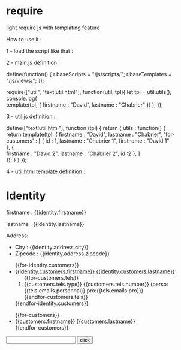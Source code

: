 # require
light require js with templating feature

How to use it :

1 - load the script like that :

<script src="js/lib/require.js" data-main="js/scripts/main"></script>


2 - main.js definition :

define(function() {
	r.baseScripts = "/js/scripts/";	
	r.baseTemplates = "/js/views/";
});

require(["util", "text!util.html"], 
	function(util, tpl){
		let tpl = util.utils();
		console.log(		
		template(tpl, {
			firstname		: "David", 
			lastname		: "Chabrier"
		})
	);
});


3 - util.js definition :

define(["text!util.html"], function (tpl) {
	return {
		utils : function() {			
			return template(tpl, {
				firstname		: "David", 
				lastname		: "Chabrier",
				'for-customers'	: [
					{
						id			: 1,
						lastname	: "Chabrier 1",
						firstname	: "David 1"						
					},
					{						
						firstname	: "David 2", 
						lastname	: "Chabrier 2",
						id			:2
					},
				]					
			});
		}
	}
});


4 - util.html template definition :

<h1>Identity</h1>
<p>firstname : {{identity.firstname}}</p>
<p>lastname : {{identity.lastname}}</p>
<p>Address:</p>
<ul>
	<li>City : {{identity.address.city}}</li>
	<li>Zipcode : {{identity.address.zipcode}}</li>
</ul>
<ul>
	{{for-identity.customers}}
	<li>
		<a href="#" data-click="{{onclick}}" id="{{identity.customers.id}}">{{identity.customers.firstname}} {{identity.customers.lastname}}</a>
		<ol>
			{{for-customers.tels}}
			<li>{{customers.tels.type}} {{customers.tels.number}} (perso:{{tels.emails.personnal}} pro:{{tels.emails.pro}})</li>
			{{endfor-customers.tels}}
		</ol>
	</li>
	{{endfor-identity.customers}}
</ul>


<ul>
	{{for-customers}}
	<li><a href="#" id="{{customers.id}}">{{customers.firstname}} {{customers.lastname}}</a></li>
	{{endfor-customers}}
</ul>
<input type="text" data-change="{{onchange}}" value="" />
<input type="button" data-click="customerButtonClick" value="click" />
